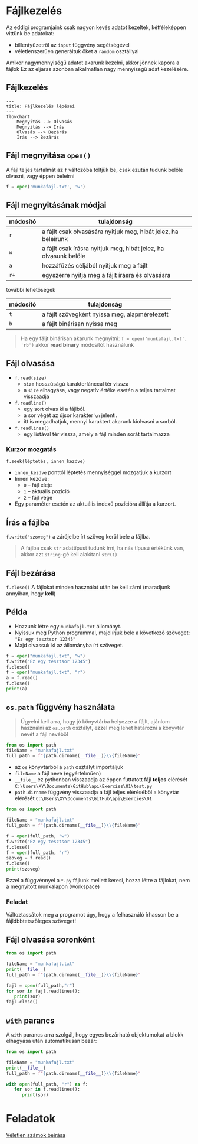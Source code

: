 # Fájlkezelés
Az eddigi programjaink csak nagyon kevés adatot kezeltek, kétféleképpen vittünk be adatokat:
- billentyűzetről az `input` függvény segétségével
- véletlenszerűen generáltuk őket a `random` osztállyal

Amikor nagymennyiségű adatot akarunk kezelni, akkor jönnek kapóra a fájlok
Ez az eljaras azonban alkalmatlan nagy mennyisegű adat kezelésére.

## Fájlkezelés
```mermaid
---
title: Fájlkezelés lépései
---
flowchart 
	Megnyitás --> Olvasás
	Megnyitás --> Írás
    Olvasás --> Bezárás
    Írás --> Bezárás
```
## Fájl megnyitása `open()`
A fájl teljes tartalmát az `f` változóba töltjük be, csak ezután tudunk belőle olvasni, vagy éppen beleírni

```py
f = open('munkafajl.txt', 'w')
```

## Fájl megnyitásának módjai

módosító| tulajdonság
-|-
`r`|a fájlt csak olvasására nyitjuk meg, hibát jelez, ha beleírunk
`w`|a fájlt csak írásra nyitjuk meg, hibát jelez, ha olvasunk belőle
`a`|hozzáfűzés céljából nyitjuk meg a fájlt
`r+`|egyszerre nyitja meg a fájlt írásra és olvasásra

további lehetőségek

módosító| tulajdonság
-|-
`t`|a fájlt szövegként nyissa meg, alapméretezett
`b`|a fájlt binárisan nyissa meg

> Ha egy fáljt binárisan akarunk megnyitni: `f = open('munkafajl.txt', 'rb')` akkor **read binary** módosítót használunk

## Fájl olvasása
- `f.read(size)`
  - `size` hosszúságú karakterlánccal tér vissza
  - a `size` elhagyása, vagy negatív értéke esetén a teljes tartalmat visszaadja
- `f.readline()`
  - egy sort olvas ki a fájlból.
  - a sor végét az újsor karakter `\n` jelenti. 
  - itt is megadhatjuk, mennyi karaktert akarunk kiolvasni a sorból.
- `f.readlines()`
  - egy listával tér vissza, amely a fájl minden sorát tartalmazza
  
### Kurzor mozgatás
`f.seek(léptetés, innen_kezdve)`
- `innen_kezdve` ponttól léptetés mennyiséggel mozgatjuk a kurzort
- Innen kezdve: 
    - `0` – fájl eleje
    - `1` – aktuális pozíció
    - `2` – fájl vége
- Egy paraméter esetén az aktuális indexű pozícióra állítja a kurzort.

## Írás a fájlba
`f.write("szoveg")` a zárójelbe írt szöveg kerül bele a fájlba.
> A fájlba csak `str` adattípust tudunk írni, ha nás típusú értékünk van, akkor azt `string`-gé kell alakítani `str(1)`

## Fájl bezárása
`f.close()` A fájlokat minden használat után be kell zárni (maradjunk annyiban, hogy **kell**)
## Példa

- Hozzunk létre egy `munkafajl.txt` állományt.
- Nyissuk meg Python programmal, majd írjuk bele a következő szöveget: `"Ez egy tesztsor 12345"`
- Majd olvassuk ki az állományba írt szöveget.

```py
f = open("munkafajl.txt", "w")
f.write("Ez egy tesztsor 12345")
f.close()
f = open("munkafajl.txt", "r")
a = f.read()
f.close()
print(a)
```

## `os.path` függvény használata
> Ügyelni kell arra, hogy jó könyvtárba helyezze a fájlt, ajánlom használni az `os.path` osztályt, ezzel meg lehet határozni a könyvtár nevét a fájl nevéből

```py
from os import path
fileName = "munkafajl.txt"
full_path = f"{path.dirname(__file__)}\\{fileName}"
```
- az `os` könyvtárból a `path` osztályt importáljuk
- `fileName` a fájl neve (egyértelműen)
- `__file__` ez pythonban visszaadja az éppen futtatott fájl **teljes** elérését `C:\Users\XY\Documents\GitHub\api\Exercies\01\test.py`
- `path.dirname` függvény visszaadja a fájl teljes eléréséből a könyvtár elérését `C:\Users\XY\Documents\GitHub\api\Exercies\01`

```py
from os import path

fileName = "munkafajl.txt"
full_path = f"{path.dirname(__file__)}\\{fileName}"

f = open(full_path, "w")
f.write("Ez egy tesztsor 12345")
f.close()
f = open(full_path, "r")
szoveg = f.read()
f.close()
print(szoveg)
```
Ezzel a függvénnyel a `*.py` fájlunk mellett keresi, hozza létre a fájlokat, nem a megnyitott munkalapon (workspace)

### Feladat
Változtassátok meg a programot úgy, hogy a felhasználó írhasson be a fájldbbtetszőleges szöveget!

## Fájl olvasása soronként

```py
from os import path

fileName = "munkafajl.txt"
print(__file__)
full_path = f"{path.dirname(__file__)}\\{fileName}"

fajl = open(full_path,"r")
for sor in fajl.readlines():
   print(sor)
fajl.close()
```

## `with` parancs
A `with` parancs arra szolgál, hogy egyes bezárható objektumokat a blokk elhagyása után automatikusan bezár: 

```py
from os import path

fileName = "munkafajl.txt"
print(__file__)
full_path = f"{path.dirname(__file__)}\\{fileName}"

with open(full_path, "r") as f:
   for sor in f.readlines():
      print(sor)
```
# Feladatok
[Véletlen számok beírása]()